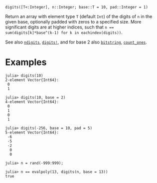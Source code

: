 ```
digits([T<:Integer], n::Integer; base::T = 10, pad::Integer = 1)
```

Return an array with element type `T` (default `Int`) of the digits of `n` in the given base, optionally padded with zeros to a specified size. More significant digits are at higher indices, such that `n == sum(digits[k]*base^(k-1) for k in eachindex(digits))`.

See also [`ndigits`](@ref), [`digits!`](@ref), and for base 2 also [`bitstring`](@ref), [`count_ones`](@ref).

# Examples

```jldoctest
julia> digits(10)
2-element Vector{Int64}:
 0
 1

julia> digits(10, base = 2)
4-element Vector{Int64}:
 0
 1
 0
 1

julia> digits(-256, base = 10, pad = 5)
5-element Vector{Int64}:
 -6
 -5
 -2
  0
  0

julia> n = rand(-999:999);

julia> n == evalpoly(13, digits(n, base = 13))
true
```
